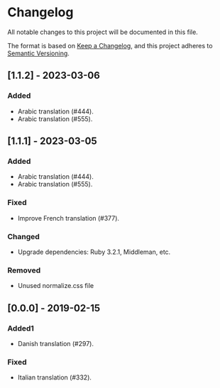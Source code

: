 # Changelog

All notable changes to this project will be documented in this file.

The format is based on [Keep a Changelog](https://keepachangelog.com/en/1.0.0/),
and this project adheres to [Semantic Versioning](https://semver.org/spec/v2.0.0.html).

## [1.1.2] - 2023-03-06

### Added

- Arabic translation (#444).
- Arabic translation (#555).

## [1.1.1] - 2023-03-05

### Added

- Arabic translation (#444).
- Arabic translation (#555).

### Fixed

- Improve French translation (#377).

### Changed

- Upgrade dependencies: Ruby 3.2.1, Middleman, etc.

### Removed

- Unused normalize.css file

## [0.0.0] - 2019-02-15

### Added1

- Danish translation (#297).

### Fixed

- Italian translation (#332).
